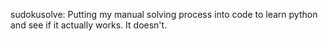 sudokusolve: Putting my manual solving process into code to learn python and see if it actually works.
It doesn't.
